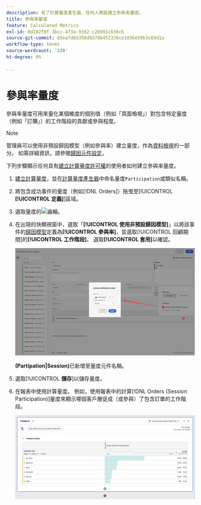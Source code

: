 ```yaml
---
description: 有了計算量度產生器，任何人都能建立參與率量度。
title: 參與率量度
feature: Calculated Metrics
exl-id: 0d102f0f-3bcc-4f3a-93d2-c2b991c636cb
source-git-commit: 65eafd65358d9370b452338ce1036e59b3c69d1a
workflow-type: tm+mt
source-wordcount: '220'
ht-degree: 0%

---
```


# 參與率量度

參與率量度可用來量化某個維度的個別值（例如「頁面檢視」）對包含特定量度（例如「訂購」）的工作階段的貢獻或參與程度。

>[!NOTE]
>
>管理員可以使用非預設歸因模型（例如參與率）建立量度，作為[資料檢視](https://experienceleague.adobe.com/en/docs/analytics-platform/using/cja-dataviews/data-views)的一部分。 如需詳細資訊，請參閱[歸因元件設定](../../../data-views/component-settings/attribution.md)。

下列步驟顯示任何具有[建立計算量度許可權](/help/technotes//access-control.md#user-level-access)的使用者如何建立參與率量度。

1. [建立計算量度](cm-workflow.md)，並在[計算量度產生器](cm-build-metrics.md)中命名量度`Participation`或類似名稱。
1. 將包含成功事件的量度（例如[!DNL Orders]）拖曳至[!UICONTROL **[!UICONTROL 定義]**]區域。
1. 選取量度的![齒輪](https://spectrum.adobe.com/static/icons/workflow_18/Smock_Settings_18_N.svg)。
1. 在出現的快顯視窗中，選取「**[!UICONTROL 使用非預設歸因模型]**」以將該事件的[歸因模型](/help/components/calc-metrics/cm-workflow/m-metric-type-alloc.md)定義為&#x200B;**[!UICONTROL 參與率]**，並選取[!UICONTROL 回顧期間]的&#x200B;**[!UICONTROL 工作階段]**。 選取&#x200B;**[!UICONTROL 套用]**&#x200B;以確認。


   ![資料行歸因模型快顯視窗，顯示選取為模型的參與率，以及選取做為回顧視窗的工作階段。](assets/participation-setup.png)

   **(Partipation|Session)**&#x200B;已新增至量度元件名稱。



1. 選取&#x200B;[!UICONTROL **儲存**]&#x200B;以儲存量度。
1. 在報表中使用計算量度。 例如，使用報表中的計算[!DNL Orders (Session Participation)]量度來顯示哪個客戶層促成（或參與）了包含訂單的工作階段。

   ![顯示客戶層級和訂單的自由格式表格。](assets/participation-pages-customer-tier.png)

